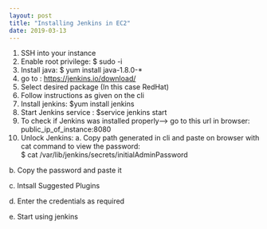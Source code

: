 ```yaml
---
layout: post
title: "Installing Jenkins in EC2"
date: 2019-03-13
---
```


1. SSH into your instance 
2. Enable root privilege: $ sudo -i
3. Install java: $ yum install java-1.8.0-*
4. go to : https://jenkins.io/download/
5.  Select desired package (In this case RedHat)
6. Follow instructions as given on the cli
7. Install jenkins: $yum install jenkins
8. Start Jenkins service : $service jenkins start
9. To check if Jenkins was installed properly-->
go to this url in browser: public_ip_of_instance:8080
10. Unlock Jenkins:
a. Copy path generated in cli and paste on browser with cat command to view the password:    
$ cat /var/lib/jenkins/secrets/initialAdminPassword  

b. Copy the password and paste it  

c. Intsall Suggested Plugins  

d. Enter the credentials as required  

e. Start using jenkins  

